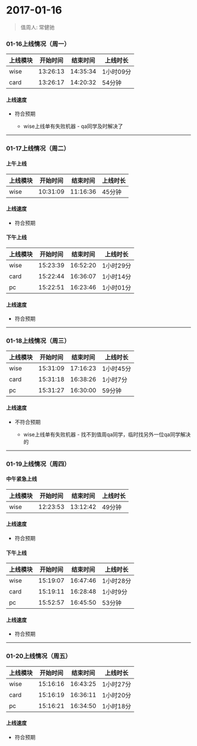 # 2017-01-16

> 值周人: 常健驰

### 01-16上线情况（周一）

| 上线模块 | 开始时间 | 结束时间 | 上线时长 |
| --- | --- | --- | --- |
| wise | 13:26:13 | 14:35:34 | 1小时09分 |
| card | 13:26:17 | 14:20:32 | 54分钟 |

#### 上线速度

* 符合预期
    
    * wise上线单有失败机器 - qa同学及时解决了

-------------------------------------------------------------------

### 01-17上线情况（周二）

#### 上午上线

| 上线模块 | 开始时间 | 结束时间 | 上线时长 |
| --- | --- | --- | --- |
| wise | 10:31:09 | 11:16:36 | 45分钟 |

#### 上线速度

* 符合预期

#### 下午上线

| 上线模块 | 开始时间 | 结束时间 | 上线时长 |
| --- | --- | --- | --- |
| wise | 15:23:39 | 16:52:20 | 1小时29分 |
| card | 15:22:44 | 16:36:07 | 1小时14分 |
| pc | 15:22:51 | 16:23:46 | 1小时01分 |

#### 上线速度

* 符合预期

-------------------------------------------------------------------

### 01-18上线情况（周三）

| 上线模块 | 开始时间 | 结束时间 | 上线时长 |
| --- | --- | --- | --- |
| wise | 15:31:09 | 17:16:23 | 1小时45分 |
| card | 15:31:18 | 16:38:26 | 1小时7分 |
| pc | 15:31:27 | 16:30:00 | 59分钟 |

#### 上线速度

* 不符合预期

    * wise上线单有失败机器 - 找不到值周qa同学，临时找另外一位qa同学解决的

-------------------------------------------------------------------

### 01-19上线情况（周四）

#### 中午紧急上线

| 上线模块 | 开始时间 | 结束时间 | 上线时长 |
| --- | --- | --- | --- |
| wise | 12:23:53 | 13:12:42 | 49分钟 |

#### 上线速度

* 符合预期

#### 下午上线

| 上线模块 | 开始时间 | 结束时间 | 上线时长 |
| --- | --- | --- | --- |
| wise | 15:19:07 | 16:47:46 | 1小时28分 |
| card | 15:19:11 | 16:28:48 | 1小时9分 |
| pc | 15:52:57 | 16:45:50 | 53分钟 |

#### 上线速度

* 符合预期

-------------------------------------------------------------------

### 01-20上线情况（周五）

| 上线模块 | 开始时间 | 结束时间 | 上线时长 |
| --- | --- | --- | --- |
| wise | 15:16:16 | 16:43:25 | 1小时27分 |
| card | 15:16:19 | 16:36:11 | 1小时20分 |
| pc | 15:16:21 | 16:34:50 | 1小时18分 |

#### 上线速度

* 符合预期
